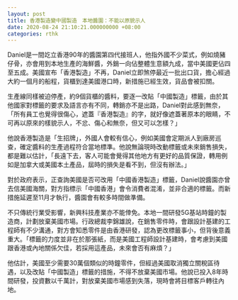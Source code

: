 ```yaml
---
layout: post
title: 香港製造變中國製造　本地醬園：不能以原貌示人
date: 2020-08-24 21:10:21.000000000 +08:00
categories: rthk
---
```


Daniel是一間䇄立香港90年的醬園第四代接班人，他指外國不少菜式，例如燒豬仔骨，亦會用到本地生產的海鮮醬，外銷一向佔整體生意額九成，當中美國更佔四至五成。美國宣布「香港製造」不再，Daniel立即煞停最近一批出口貨，擔心經過大約一個月的船程，貨櫃到達美國港口時，新措施已經生效，貨品會被扣關。

生產線同樣被迫停產，約9個貨櫃的醬料，要逐一改貼「中國製造」標籤，由於其他國家對標籤的要求及語言亦有不同，轉銷亦不是出路，Daniel對此感到無奈，「所有員工也覺得很傷心，遮蓋『香港製造』的字，就好像遮蓋著原本的眼睛，不可再以原來的樣貌示人，不忿、傷心和無奈，但又可以怎樣？」

他說香港製造是「生招牌」，外國人會較有信心，例如美國會定期派人到廠房巡查，確定醬料的生產過程符合當地標準。他說無論現時改動標籤或未來銷售損失，都是難以估計，「長遠下去，客人可能會覺得其他地方有更好的品質保證，轉用例如是加拿大或美國本土產品，屆時的損失是看不到，但沒有辦法。」

對於政府表示，正查詢美國是否可改用「中國香港製造」標籤，Daniel說醬園亦曾去信美國海關，對方指標示「中國香港」會令消費者混淆，並非合適的標籤。而新措施延遲至11月才執行，醬園會有較多時間做準備。

不只傳統行業受影響，新興科技產業亦不能倖免。本地一間研發5G基站時鐘的製造商，計劃放棄美國市場。行政總裁李錦雄說，在銷售零件時，會跟設計基建的工程師有不少溝通，對方會知悉零件是由香港研發，認為更改標籤事小，但背後意義重大。「標籤的力度並非在於那張紙，而是美國工程師設計基建時，會考慮到美國跟香港或內地關係欠佳，若採用這產品，未來會否有麻煩？」

他估計，美國至少需要30萬個類似的時鐘零件，但經過美國取消獨立關稅區待遇，以及改貼「中國製造」標籤的措施，不得不放棄美國市場。他說已投入8年時間研發，投資數以千萬計，對放棄美國市場感到失落，現時會將目標客戶轉往內地。
